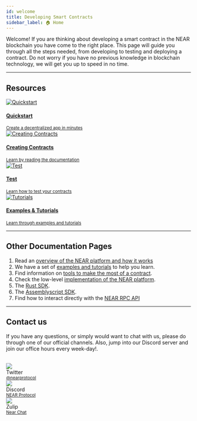```yaml
---
id: welcome
title: Developing Smart Contracts
sidebar_label: 🏠 Home
---
```


Welcome! If you are thinking about developing a smart contract in the NEAR blockchain you have come to the right place. This page will guide you through all the steps needed, from developing to testing and deploying a contract. Do not worry if you have no previous knowledge in blockchain technology, we will get you up to speed in no time.

<hr class="subsection" />

## Resources

<div class="container">
  <div class="row">
    <div class="col col--6">
      <a href="/develop/quickstart/hello-near">
        <div class="card">
          <div class="card__image">
            <img 
              src={require("@site/static/docs/assets/develop/quickstart.png").default} alt="Quickstart" />
          </div>
          <div class="card__body">
            <h4>Quickstart</h4>
            <small>
              Create a decentralized app in minutes
            </small>
          </div>
        </div>
      </a>
    </div>
    <div class="col col--6">
      <a href="/develop/prerequisites">
        <div class="card">
          <div class="card__image">
            <img
              src={require("@site/static/docs/assets/develop/develop.png").default} alt="Creating Contracts" />
          </div>
          <div class="card__body">
            <h4>Creating Contracts</h4>
            <small>
              Learn by reading the documentation
            </small>
          </div>
        </div>
      </a>
    </div>
    <div class="col col--6">
      <a href="/develop/testing/introduction">
        <div class="card">
          <div class="card__image">
            <img
              src={require("@site/static/docs/assets/develop/test.png").default} alt="Test" />
          </div>
          <div class="card__body">
            <h4>Test</h4>
            <small>
              Learn how to test your contracts
            </small>
          </div>
        </div>
      </a>
    </div>
    <div class="col col--6">
      <a href="/tutorials/welcome">
        <div class="card">
          <div class="card__image">
            <img 
              src={require("@site/static/docs/assets/develop/tutorials.png").default} alt="Tutorials" />
          </div>
          <div class="card__body">
            <h4>Examples & Tutorials</h4>
            <small>
              Learn through examples and tutorials
            </small>
          </div>
        </div>
      </a>
    </div>
  </div>
</div>

<hr class="subsection" />

## Other Documentation Pages

1. Read an [overview of the NEAR platform and how it works](../1.concepts/welcome.md)
2. We have a set of [examples and tutorials](../5.tutorials/welcome.md) to help you learn.
3. Find information on [tools to make the most of a contract](../3.tools/welcome.md).
4. Check the low-level [implementation of the NEAR platform](https://nomicon.io).
5. The [Rust SDK](https://github.com/near/near-sdk-rs/).
6. The [Assemblyscript SDK](https://github.com/near/near-sdk-as/).
7. Find how to interact directly with the [NEAR RPC API](../4.api/rpc/introduction.md)


<hr class="subsection" />

## Contact us

If you have any questions, or simply would want to chat with us, please do through one of our official channels. Also, jump into our Discord server and join our office hours every week-day!.

<br/>

<div class="container">
  <div class="row">
    <div class="col col--2">
      <div class="avatar">
        <img
          class="avatar__photo"
          src={require("@site/static/docs/assets/home/twitter.png").default} />
        <div class="avatar__intro">
          <div class="avatar__name">Twitter</div>
          <small class="avatar__subtitle"><a href="https://twitter.com/@nearprotocol">@nearprotocol</a></small>
        </div>
      </div>
    </div>
    <div class="col col--2">
      <div class="avatar">
        <img
          class="avatar__photo"
          src={require("@site/static/docs/assets/home/discord.png").default} />
        <div class="avatar__intro">
          <div class="avatar__name">Discord</div>
          <small class="avatar__subtitle"><a href="https://discord.gg/kwYjDn4yka">NEAR Protocol</a></small>
        </div>
      </div>
    </div>
    <div class="col col--2">
      <div class="avatar">
        <img
          class="avatar__photo"
          src={require("@site/static/docs/assets/home/zulip.png").default} />
        <div class="avatar__intro">
          <div class="avatar__name">Zulip</div>
          <small class="avatar__subtitle"><a href="https://near.zulipchat.com/">Near Chat</a></small>
        </div>
      </div>
    </div>
  </div>
</div>